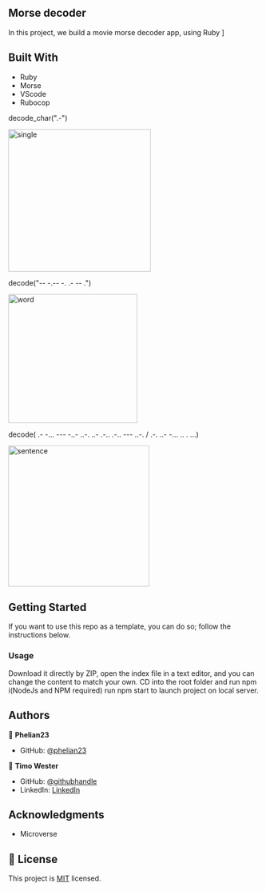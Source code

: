 ## Morse decoder

In this project, we build a movie morse decoder app, using Ruby
]

## Built With

- Ruby
- Morse
- VScode
- Rubocop

decode_char(".-")

<img width="285" alt="single" src="https://user-images.githubusercontent.com/13661892/151235900-aed746e3-0902-4cfe-bad5-63a4c28779ae.png">


decode("-- -.--   -. .- -- .")

<img width="258" alt="word" src="https://user-images.githubusercontent.com/13661892/151235932-f0e610ac-e4f7-4de4-918f-3c8543cc2d7e.png">


decode( .-   -... --- -..-   ..-. ..- .-.. .-..   --- ..-. / .-. ..- -... .. . ...)

<img width="282" alt="sentence" src="https://user-images.githubusercontent.com/13661892/151235954-41600037-bfde-4282-ad53-1d7e5e6cb21f.png">




## Getting Started

If you want to use this repo as a template, you can do so; follow the instructions below.

### Usage

Download it directly by ZIP, open the index file in a text editor, and you can change the content to match your own.
CD into the root folder and run npm i(NodeJs and NPM required)
run npm start to launch project on local server.


## Authors

👤 **Phelian23**

- GitHub: [@phelian23](https://github.com/phelian23)


👤 **Timo Wester**

- GitHub: [@githubhandle](https://github.com/Timowest12)
- LinkedIn: [LinkedIn](https://www.linkedin.com/in/timo-wester-6a0282a7/)


## Acknowledgments

- Microverse

## 📝 License

This project is [MIT](./MIT) licensed.

